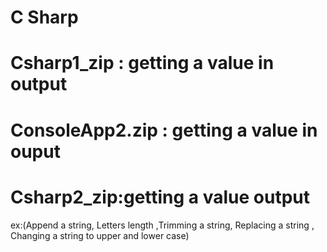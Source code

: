 # C Sharp

# Csharp1_zip : getting a value in output

# ConsoleApp2.zip : getting a value in ouput

# Csharp2_zip:getting a value output
ex:(Append a string, Letters length ,Trimming a string, Replacing a string , Changing a string to upper and lower case)
